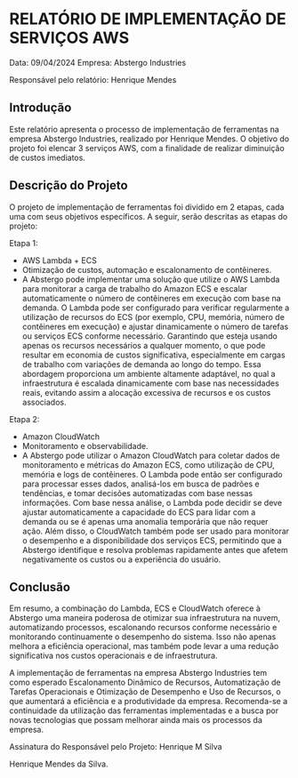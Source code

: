 # RELATÓRIO DE IMPLEMENTAÇÃO DE SERVIÇOS AWS

Data: 09/04/2024
Empresa: Abstergo Industries 

Responsável pelo relatório: Henrique Mendes    

## Introdução
Este relatório apresenta o processo de implementação de ferramentas na empresa Abstergo Industries, realizado por Henrique Mendes. O objetivo do projeto foi elencar 3 serviços AWS, com a finalidade de realizar diminuição de custos imediatos.

## Descrição do Projeto
O projeto de implementação de ferramentas foi dividido em 2 etapas, cada uma com seus objetivos específicos. A seguir, serão descritas as etapas do projeto:

Etapa 1: 
- AWS Lambda + ECS
- Otimização de custos, automação e escalonamento de contêineres.
- A Abstergo pode implementar uma solução que utilize o AWS Lambda para monitorar a carga de trabalho do Amazon ECS e escalar automaticamente o número de contêineres em execução com base na demanda. O Lambda pode ser configurado para verificar regularmente a utilização de recursos do ECS (por exemplo, CPU, memória, número de contêineres em execução) e ajustar dinamicamente o número de tarefas ou serviços ECS conforme necessário. Garantindo que esteja usando apenas os recursos necessários a qualquer momento, o que pode resultar em economia de custos significativa, especialmente em cargas de trabalho com variações de demanda ao longo do tempo.
Essa abordagem proporciona um ambiente altamente adaptável, no qual a infraestrutura é escalada dinamicamente com base nas necessidades reais, evitando assim a alocação excessiva de recursos e os custos associados.

Etapa 2: 
- Amazon CloudWatch
- Monitoramento e observabilidade.
- A Abstergo pode utilizar o Amazon CloudWatch para coletar dados de monitoramento e métricas do Amazon ECS, como utilização de CPU, memória e logs de contêineres. O Lambda pode então ser configurado para processar esses dados, analisá-los em busca de padrões e tendências, e tomar decisões automatizadas com base nessas informações. Com base nessa análise, o Lambda pode decidir se deve ajustar automaticamente a capacidade do ECS para lidar com a demanda ou se é apenas uma anomalia temporária que não requer ação. 
Além disso, o CloudWatch também pode ser usado para monitorar o desempenho e a disponibilidade dos serviços ECS, permitindo que a Abstergo identifique e resolva problemas rapidamente antes que afetem negativamente os custos ou a experiência do usuário.

## Conclusão
Em resumo, a combinação do Lambda, ECS e CloudWatch oferece à Abstergo uma maneira poderosa de otimizar sua infraestrutura na nuvem, automatizando processos, escalonando recursos conforme necessário e monitorando continuamente o desempenho do sistema. Isso não apenas melhora a eficiência operacional, mas também pode levar a uma redução significativa nos custos operacionais e de infraestrutura.

A implementação de ferramentas na empresa Abstergo Industries tem como esperado Escalonamento Dinâmico de Recursos, Automatização de Tarefas Operacionais e Otimização de Desempenho e Uso de Recursos, o que aumentará a eficiência e a produtividade da empresa. Recomenda-se a continuidade da utilização das ferramentas implementadas e a busca por novas tecnologias que possam melhorar ainda mais os processos da empresa. 


Assinatura do Responsável pelo Projeto: Henrique M Silva

Henrique Mendes da Silva. 
